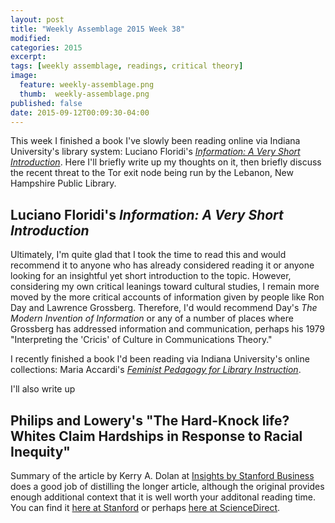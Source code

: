 ```yaml
---
layout: post
title: "Weekly Assemblage 2015 Week 38"
modified:
categories: 2015
excerpt:
tags: [weekly assemblage, readings, critical theory]
image:
  feature: weekly-assemblage.png
  thumb:  weekly-assemblage.png
published: false
date: 2015-09-12T00:09:30-04:00
---
```

This week I finished a book I've slowly been reading online via Indiana University's library system: Luciano Floridi's [*Information: A Very Short Introduction*](http://www.worldcat.org/title/information-a-very-short-introduction/oclc/827743552). Here I'll briefly write up my thoughts on it, then briefly discuss the recent threat to the Tor exit node being run by the Lebanon, New Hampshire Public Library.  

## Luciano Floridi's *Information: A Very Short Introduction*   

Ultimately, I'm quite glad that I took the time to read this and would recommend it to anyone who has already considered reading it or anyone looking for an insightful yet short introduction to the topic. However, considering my own critical leanings toward cultural studies, I remain more moved by the more critical accounts of information given by people like Ron Day and Lawrence Grossberg. Therefore, I'd would recommend Day's *The Modern Invention of Information* or any of a number of places where Grossberg has addressed information and communication, perhaps his 1979 "Interpreting the 'Cricis' of Culture in Communications Theory."  

I recently finished a book I'd been reading via Indiana University's online collections: Maria Accardi's [*Feminist Pedagogy for Library Instruction*](http://www.worldcat.org/title/feminist-pedagogy-for-library-instruction/oclc/847529221).  

I'll also write up 

## Philips and Lowery's "The Hard-Knock life? Whites Claim Hardships in Response to Racial Inequity"   

Summary of the article by Kerry A. Dolan at [Insights by Stanford Business](https://www.gsb.stanford.edu/insights/why-whites-downplay-their-individual-racial-privileges) does a good job of distilling the longer article, although the original provides enough additional context that it is well worth your additonal reading time. You can find it [here at Stanford](http://www.gsb.stanford.edu/sites/gsb/files/publications/phillipslowery_hardknocklife_2015jesp_0.pdf) or perhaps [here at ScienceDirect](http://www.sciencedirect.com/science/article/pii/S0022103115000852).   
